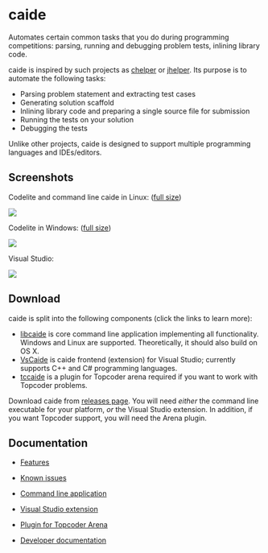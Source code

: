 # caide
Automates certain common tasks that you do during programming competitions:
parsing, running and debugging problem tests, inlining library code.

caide is inspired by such projects as
[chelper](https://code.google.com/p/idea-chelper) or
[jhelper](https://github.com/AlexeyDmitriev/JHelper). Its purpose is to
automate the following tasks:

* Parsing problem statement and extracting test cases
* Generating solution scaffold
* Inlining library code and preparing a single source file for submission
* Running the tests on your solution
* Debugging the tests

Unlike other projects, caide is designed to support multiple programming
languages and IDEs/editors.

## Screenshots
Codelite and command line caide in Linux: ([full size](http://i.imgur.com/cZsP6Z0.png))

![ ](http://i.imgur.com/cZsP6Z0l.png)

Codelite in Windows: ([full size](http://i.imgur.com/mLmQDgD.png))

![ ](http://i.imgur.com/mLmQDgDl.png)

Visual Studio:

![ ](http://i.imgur.com/xjpp3tU.png)

## Download

caide is split into the following components (click the links to learn more):

* [libcaide](https://github.com/slycelote/caide/blob/release/libcaide/README.md)
  is core command line application implementing all functionality. Windows and
Linux are supported. Theoretically, it should also build on OS X.
* [VsCaide](https://github.com/slycelote/caide/blob/release/vscaide/README.md)
  is caide frontend (extension) for Visual Studio; currently supports C++ and
C# programming languages.
* [tccaide](https://github.com/slycelote/caide/blob/release/tccaide/README.md)
  is a plugin for Topcoder arena required if you want to work with Topcoder
problems.

Download caide from [releases
page](https://github.com/slycelote/caide/releases). You will need *either* the
command line executable for your platform, *or* the Visual Studio extension.
In addition, if you want Topcoder support, you will need the Arena plugin.

## Documentation

* [Features](https://github.com/slycelote/caide/blob/release/doc/features.md)

* [Known
  issues](https://github.com/slycelote/caide/blob/release/doc/known-issues.md)

* [Command line
  application](https://github.com/slycelote/caide/blob/release/libcaide/README.md)

* [Visual Studio extension
  ](https://github.com/slycelote/caide/blob/release/vscaide/README.md)

* [Plugin for Topcoder
  Arena](https://github.com/slycelote/caide/blob/release/tccaide/README.md)

* [Developer
  documentation](https://github.com/slycelote/caide/tree/release/libcaide/doc/dev)

